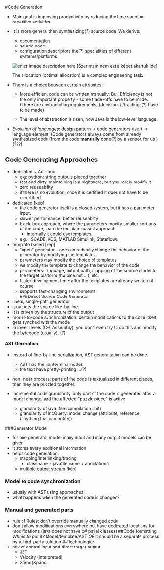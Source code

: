 #Code Generation 
 - Main goal is improving productivity by reducing the time spent on repetitive activities.
 - It is more general then synthesizing(?) source code. We derive:
	 - documentation
	 - source code
	 - configuration descriptors
	 the(?) specialities of different systems/platforms

	![enter image description here](https://lh3.googleusercontent.com/-oTaLN2UKF6Q/VVpa847ZH4I/AAAAAAAAATo/rGJqi77Rm9A/s600/valamik.png "valamik.png") 
	[Szerintem nem ezt a képet akartuk ide]

	The allocation (optimal allocation) is a complex engineering task.

 - There is a choice between certain attributes:
	- More efficient code can be written manually. But! Efficiency is not the only important property  - some trade-offs have to be made. 
	(There are contradicting requirements, (decisions) /traidings(?) have to be made)
	
	- The level of abstraction is risen, now Java is the low-level language.
 - _Evolution of languages_: design pattern -> code generators use it -> language element.
(Code generators always come from already synthesized code (from  the code **manually** done(?) by a sensor, for us )(???)

## Code Generating Approaches

- dedicated ~ Ad - hoc
	- e.g: python: string outputs pieced together
	- fast and dirty: maintaining is a nightmare, but you rarely modify it
	- zero reuseability
	- if there is no evolution, once it is certified it does not have to be recertified.
- dedicated [kép]
	- the code generator itself is a closed system, but it has a parameter input.
	- slower performance, better reuseablity  
	- black-box approach, where the parameters modify smaller portions of the code, than the template-based approach
		- internally it could use templates.
	- e.g. : SCADE, KC6, MATLAB Simulink, Stateflows  
- template based [kép]
	- "open" generator - one can radically change the behavior of the generator by modifying the templates.
	- parameters may modify the choice of templates  
	- we modify the template to change the behavior of the code  
	- parameters: language, output path, mapping of the source model to the target platform (hu.bme.mit ...), etc. 
	- faster development time: after the templates are already written of course  
	- supports fast-changing environments  
###Direct Source Code Generator  
- linear, single-path generator
- it outputs the source like-by-line.  
- it is driven by the structure of the output
- model-to-code  synchronization:  certain modifications to the code itself gets synched with the model
- in lower levels (C-> Assembly), you don't even try to do this and modify the bytecode (usually).  (?)
#### AST Generation
 - instead of line-by-line serialization, AST generaitation can be done.
	 - AST has the nonterminal nodes
	 - the text have pretty-printing ...(?)
 - non linear process: parts of the code is textualized in different places,  then they are puzzled together.
 - incremental code granularity: only part of the code is generated after a model change, and the affected "puzzle piece" is active

	 - granularity of java: file (compilation unit)
	 - granularity of IncQuery: model change (attribute, reference, (anything that can notify))
	 
###Generator Model
 - for one generator model many input and many output models can be given
 - it stores every additional information
 - helps code generation:
	 - mapping/interlinking/tracing
		 - classname - javafile name + annotations
	 - multiple output stream [kép]
### Model to code synchronization
 - usually with AST using approaches
 - what happens when the generated code is changed?

 
### Manual and generated parts
 
 - rule of Rules: don't override manually changed code
 - don't allow modifications everywhere but have dedicated locations for modifications
 (java does not have c# patial classes)
##Code formatting
_Where to put it?_ 
Model/template/AST _OR_ it should be a separate process by a third-party solution
##Technologies
 - mix of control input and direct target output
	 - JET
	 - Velocity (interpreted)
	 - Xtend(Xpand)

